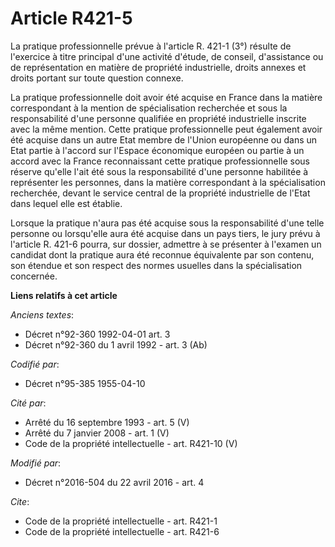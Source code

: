 # Article R421-5

La pratique professionnelle prévue à l'article R. 421-1 (3°) résulte de l'exercice à titre principal d'une activité d'étude,
de conseil, d'assistance ou de représentation en matière de propriété industrielle, droits annexes et droits portant sur
toute question connexe. 

La pratique professionnelle doit avoir été acquise en France dans la matière correspondant à la mention de spécialisation
recherchée et sous la responsabilité d'une personne qualifiée en propriété industrielle inscrite avec la même mention. Cette
pratique professionnelle peut également avoir été acquise dans un autre Etat membre de l'Union européenne ou dans un Etat
partie à l'accord sur l'Espace économique européen ou partie à un accord avec la France reconnaissant cette pratique
professionnelle sous réserve qu'elle l'ait été sous la responsabilité d'une personne habilitée à représenter les personnes,
dans la matière correspondant à la spécialisation recherchée, devant le service central de la propriété industrielle de
l'Etat dans lequel elle est établie.

Lorsque la pratique n'aura pas été acquise sous la responsabilité d'une telle personne ou lorsqu'elle aura été acquise dans
un pays tiers, le jury prévu à l'article R. 421-6 pourra, sur dossier, admettre à se présenter à l'examen un candidat dont la
pratique aura été reconnue équivalente par son contenu, son étendue et son respect des normes usuelles dans la spécialisation
concernée.

**Liens relatifs à cet article**

_Anciens textes_:

  - Décret n°92-360 1992-04-01 art. 3
  - Décret n°92-360 du 1 avril 1992 - art. 3 (Ab)

_Codifié par_:

  - Décret n°95-385 1955-04-10

_Cité par_:

  - Arrêté du 16 septembre 1993 - art. 5 (V)
  - Arrêté du 7 janvier 2008 - art. 1 (V)
  - Code de la propriété intellectuelle - art. R421-10 (V)

_Modifié par_:

  - Décret n°2016-504 du 22 avril 2016 - art. 4

_Cite_:

  - Code de la propriété intellectuelle - art. R421-1
  - Code de la propriété intellectuelle - art. R421-6
